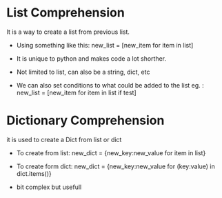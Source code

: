 # List Comprehension
It is a way to create a list from previous list.

- Using something like this:   new_list = [new_item for item in list]

- It is unique to python and makes code a lot shorther.

- Not limited to list, can also be a string, dict, etc

- We can also set conditions to what could be added to the list eg. : new_list = [new_item for item in list if test]



# Dictionary Comprehension
it is used to create a Dict from list or dict
- To create from list: new_dict = {new_key:new_value for item in list}

- To create form dict: new_dict = {new_key:new_value for (key:value) in dict.items()}

- bit complex but usefull
